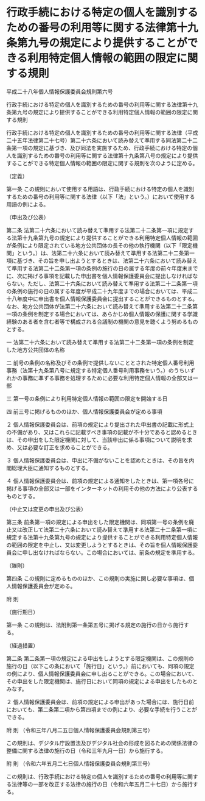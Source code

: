# 行政手続における特定の個人を識別するための番号の利用等に関する法律第十九条第九号の規定により提供することができる利用特定個人情報の範囲の限定に関する規則

平成二十八年個人情報保護委員会規則第六号

行政手続における特定の個人を識別するための番号の利用等に関する法律第十九条第九号の規定により提供することができる利用特定個人情報の範囲の限定に関する規則

行政手続における特定の個人を識別するための番号の利用等に関する法律（平成二十五年法律第二十七号）第二十六条において読み替えて準用する同法第二十二条第一項の規定に基づき、及び同法を実施するため、行政手続における特定の個人を識別するための番号の利用等に関する法律第十九条第八号の規定により提供することができる特定個人情報の範囲の限定に関する規則を次のように定める。

（定義）

第一条 この規則において使用する用語は、行政手続における特定の個人を識別するための番号の利用等に関する法律（以下「法」という。）において使用する用語の例による。

（申出及び公表）

第二条 法第二十六条において読み替えて準用する法第二十二条第一項に規定する法第十九条第九号の規定により提供することができる利用特定個人情報の範囲が条例により限定されている地方公共団体の長その他の執行機関（以下「限定機関」という。）は、法第二十六条において読み替えて準用する法第二十二条第一項に基づき、その旨を申し出ようとするときは、法第二十六条において読み替えて準用する法第二十二条第一項の条例の施行の日の属する年度の前々年度末までに、次に掲げる事項を記載した申出書を個人情報保護委員会に提出しなければならない。ただし、法第二十六条において読み替えて準用する法第二十二条第一項の条例の施行の日の属する年度が平成二十九年度までの場合においては、平成二十八年度中に申出書を個人情報保護委員会に提出することができるものとする。なお、地方公共団体が法第二十六条において読み替えて準用する法第二十二条第一項の条例を制定する場合においては、あらかじめ個人情報の保護に関する学識経験のある者を含む者等で構成される合議制の機関の意見を聴くよう努めるものとする。

一 法第二十六条において読み替えて準用する法第二十二条第一項の条例を制定した地方公共団体の名称

二 前号の条例の名称及びその条例で提供しないこととされた特定個人番号利用事務（法第十九条第八号に規定する特定個人番号利用事務をいう。）のうちいずれかの事務に準ずる事務を処理するために必要な利用特定個人情報の全部又は一部

三 第一号の条例により利用特定個人情報の範囲の限定を開始する日

四 前三号に掲げるもののほか、個人情報保護委員会が定める事項

２ 個人情報保護委員会は、前項の規定により提出された申出書の記載に形式上の不備があり、又はこれらに記載すべき事項の記載が不十分であると認めるときは、その申出をした限定機関に対して、当該申出に係る事項について説明を求め、又は必要な訂正を求めることができる。

３ 個人情報保護委員会は、申出に不備がないことを認めたときは、その旨を内閣総理大臣に通知するものとする。

４ 個人情報保護委員会は、前項の規定による通知をしたときは、第一項各号に掲げる事項の全部又は一部をインターネットの利用その他の方法により公表するものとする。

（中止又は変更の申出及び公表）

第三条 前条第一項の規定による申出をした限定機関は、同項第一号の条例を廃止又は改正して法第二十六条において読み替えて準用する法第二十二条第一項に規定する法第十九条第九号の規定により提供することができる利用特定個人情報の範囲の限定を中止し、又は変更しようとするときは、その旨を個人情報保護委員会に申し出なければならない。この場合においては、前条の規定を準用する。

（雑則）

第四条 この規則に定めるもののほか、この規則の実施に関し必要な事項は、個人情報保護委員会が定める。

附 則

（施行期日）

第一条 この規則は、法附則第一条第五号に掲げる規定の施行の日から施行する。

（経過措置）

第二条 第二条第一項の規定による申出をしようとする限定機関は、この規則の施行の日（以下この条において「施行日」という。）前においても、同項の規定の例により、個人情報保護委員会に申し出ることができる。この場合において、その申出をした限定機関は、施行日において同項の規定による申出をしたものとみなす。

２ 個人情報保護委員会は、前項の規定による申出があった場合には、施行日前においても、第二条第二項から第四項までの例により、必要な手続を行うことができる。

附 則 （令和三年八月二五日個人情報保護委員会規則第三号）

この規則は、デジタル庁設置法及びデジタル社会の形成を図るための関係法律の整備に関する法律の施行の日（令和三年九月一日）から施行する。

附 則 （令和六年五月二七日個人情報保護委員会規則第三号）

この規則は、行政手続における特定の個人を識別するための番号の利用等に関する法律等の一部を改正する法律の施行の日（令和六年五月二十七日）から施行する。
